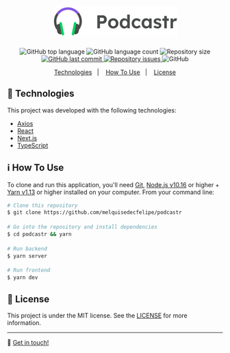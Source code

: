 <h1 align="center">
    <img alt="Podcastr" src="./.github/logo.png" />
</h1>

<p align="center">
  <img alt="GitHub top language" src="https://img.shields.io/github/languages/top/melquisedecfelipe/podcastr.svg">

  <img alt="GitHub language count" src="https://img.shields.io/github/languages/count/melquisedecfelipe/podcastr.svg">

  <img alt="Repository size" src="https://img.shields.io/github/repo-size/melquisedecfelipe/podcastr.svg">
  
  <a href="https://github.com/melquisedecfelipe/podcastr/commits/master">
    <img alt="GitHub last commit" src="https://img.shields.io/github/last-commit/melquisedecfelipe/podcastr.svg">
  </a>

  <a href="https://github.com/melquisedecfelipe/podcastr/issues">
    <img alt="Repository issues" src="https://img.shields.io/github/issues/melquisedecfelipe/podcastr.svg">
  </a>

  <img alt="GitHub" src="https://img.shields.io/github/license/melquisedecfelipe/podcastr.svg">
</p>

<p align="center">
  <a href="#rocket-technologies">Technologies</a>&nbsp;&nbsp;&nbsp;|&nbsp;&nbsp;&nbsp;
  <a href="#information_source-how-to-use">How To Use</a>&nbsp;&nbsp;&nbsp;|&nbsp;&nbsp;&nbsp;
  <a href="#memo-license">License</a>
</p>

## :rocket: Technologies

This project was developed with the following technologies:

- [Axios](https://github.com/axios/axios)
- [React](https://reactjs.org)
- [Next.js](https://nextjs.org/)
- [TypeScript](https://www.typescriptlang.org/)

## :information_source: How To Use

To clone and run this application, you'll need [Git](https://git-scm.com), [Node.js v10.16](https://nodejs.org/) or higher + [Yarn v1.13](https://yarnpkg.com/) or higher installed on your computer. From your command line:

```bash
# Clone this repository
$ git clone https://github.com/melquisedecfelipe/podcastr

# Go into the repository and install dependencies
$ cd podcastr && yarn

# Run backend
$ yarn server

# Run frontend
$ yarn dev
```

## :memo: License

This project is under the MIT license. See the [LICENSE](https://github.com/melquisedecfelipe/podcastr/blob/master/LICENSE) for more information.

---

:wave: [Get in touch!](https://www.linkedin.com/in/melquisedecfelipe/)

